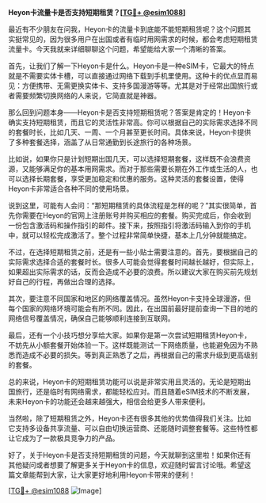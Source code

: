 **Heyon卡流量卡是否支持短期租赁？[[TG💪+ @esim1088](https://t.me/s/esim1088)]**

最近有不少朋友在问我，Heyon卡的流量卡到底能不能短期租赁呢？这个问题其实挺常见的，因为很多用户在出国或者有临时用网需求的时候，都会考虑短期租赁流量卡。今天我就来详细聊聊这个问题，希望能给大家一个清晰的答案。

首先，让我们了解一下Heyon卡是什么。Heyon卡是一种eSIM卡，它最大的特点就是不需要实体卡槽，可以直接通过网络下载到手机里使用。这种卡的优点显而易见：方便携带、无需更换实体卡、支持多国漫游等等。尤其是对于经常出国旅行或者需要频繁切换网络的人来说，它简直就是神器。

那么回到问题本身——Heyon卡是否支持短期租赁呢？答案是肯定的！Heyon卡确实支持短期租赁，而且它的灵活性非常高。你可以根据自己的实际需求选择不同的套餐时长，比如几天、一周、一个月甚至更长时间。具体来说，Heyon卡提供了多种套餐选择，涵盖了从日常通勤到长途旅行的各种场景。

比如说，如果你只是计划短期出国几天，可以选择短期套餐，这样既不会浪费资源，又能够满足你的基本用网需求。而对于那些需要长期在外工作或生活的人，也可以选择长期套餐，享受更加稳定和优惠的服务。这种灵活的套餐设置，使得Heyon卡非常适合各种不同的使用场景。

说到这里，可能有人会问：“那短期租赁的具体流程是怎样的呢？”其实很简单，首先你需要在Heyon的官网上注册账号并购买相应的套餐。购买完成后，你会收到一份包含激活码和操作指引的邮件。接下来，按照指引将激活码输入到你的手机中，就可以轻松完成激活了。整个过程非常简单快捷，基本上几分钟就能搞定。

不过，在选择短期租赁之前，还是有一些小贴士需要注意的。首先，要根据自己的实际需求选择合适的套餐时长。很多人可能会觉得套餐时间越长越好，但实际上，如果超出实际需求的话，反而会造成不必要的浪费。所以建议大家在购买前先规划好自己的行程，再做出合理的选择。

其次，要注意不同国家和地区的网络覆盖情况。虽然Heyon卡支持全球漫游，但每个国家的网络环境可能会有所不同。因此，在出国前最好提前查询一下目的地的网络信号覆盖情况，确保自己能够顺利连接到互联网。

最后，还有一个小技巧想分享给大家。如果你是第一次尝试短期租赁Heyon卡，不妨先从小额套餐开始体验一下。这样既能测试一下网络质量，也能避免因为不熟悉而造成不必要的损失。等到真正熟悉了之后，再根据自己的需求升级到更高级别的套餐。

总的来说，Heyon卡的短期租赁功能可以说是非常实用且灵活的。无论是短期出国旅行，还是临时有网络需求，都能轻松应对。而且随着eSIM技术的不断发展，未来Heyon卡的功能还会越来越强大，相信会给更多人带来便利。

当然啦，除了短期租赁之外，Heyon卡还有很多其他的优势值得我们关注。比如它支持多设备共享流量、可以自由切换运营商、还能随时调整套餐等。这些特性都让它成为了一款极具竞争力的产品。

好了，关于Heyon卡是否支持短期租赁的问题，今天就聊到这里啦！如果你还有其他疑问或者想要了解更多关于Heyon卡的信息，欢迎随时留言讨论哦。希望这篇文章能帮到大家，让大家更好地利用Heyon卡带来的便利！

[[TG💪+ @esim1088](https://t.me/s/esim1088) ![Image](https://i.postimg.cc/4NQfJmqS/Snipaste-2025-05-13-00-14-12.png)]